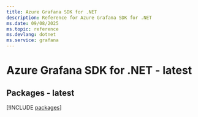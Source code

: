 ```yaml
---
title: Azure Grafana SDK for .NET
description: Reference for Azure Grafana SDK for .NET
ms.date: 09/08/2025
ms.topic: reference
ms.devlang: dotnet
ms.service: grafana
---
```

# Azure Grafana SDK for .NET - latest
## Packages - latest
[!INCLUDE [packages](grafana-index.md)]